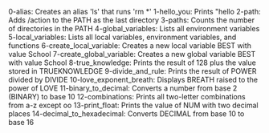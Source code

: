 0-alias: Creates an alias 'ls' that runs 'rm *'
1-hello_you: Prints "hello <current user>
2-path: Adds /action to the PATH as the last directory
3-paths: Counts the number of directories in the PATH
4-global_variables: Lists all environment variables
5-local_variables: Lists all local variables, environment variables, and functions
6-create_local_variable: Creates a new local variable BEST with value School
7-create_global_variable: Creates a new global variable BEST with value School
8-true_knowledge: Prints the result of 128 plus the value stored in TRUEKNOWLEDGE
9-divide_and_rule: Prints the result of POWER divided by DIVIDE
10-love_exponent_breath: Displays BREATH raised to the power of LOVE
11-binary_to_decimal: Converts a number from base 2 (BINARY) to base 10
12-combinations: Prints all two-letter combinations from a-z except oo
13-print_float: Prints the value of NUM with two decimal places
14-decimal_to_hexadecimal: Converts DECIMAL from base 10 to base 16

